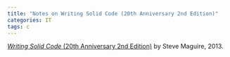 ```yaml
---
title: "Notes on Writing Solid Code (20th Anniversary 2nd Edition)"
categories: IT
tags: c
---
```


[*Writing Solid Code* (20th Anniversary 2nd Edition)](https://www.amazon.com/Writing-Solid-Code-20th-Anniversary/dp/1570740550) by Steve Maguire, 2013.
